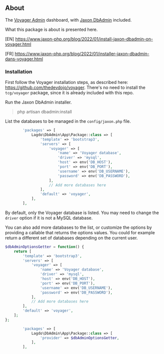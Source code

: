 ## About

The [Voyager Admin](https://voyager.devdojo.com/) dashboard, with [Jaxon DbAdmin](https://github.com/lagdo/jaxon-dbadmin) included.

What this package is about is presented here.

[EN] https://www.jaxon-php.org/blog/2022/01/install-jaxon-dbadmin-on-voyager.html

[FR] https://www.jaxon-php.org/blog/2022/01/installer-jaxon-dbadmin-dans-voyager.html

### Installation

First follow the Voyager installation steps, as described here: https://github.com/thedevdojo/voyager.
There's no need to install the `tcg/voyager` package, since it is already included with this repo.

Run the Jaxon DbAdmin installer.

> php artisan dbadmin:install

List the databases to be managed in the `config/jaxon.php` file.

```php
        'packages' => [
            Lagdo\DbAdmin\App\Package::class => [
                'template' => 'bootstrap3',
                'servers' => [
                    'voyager' => [
                        'name' => 'Voyager database',
                        'driver' => 'mysql',
                        'host' => env('DB_HOST'),
                        'port' => env('DB_PORT'),
                        'username' => env('DB_USERNAME'),
                        'password' => env('DB_PASSWORD'),
                    ],
                    // Add more databases here
                ],
                'default' => 'voyager',
            ],
        ],
```

By default, only the Voyager database is listed.
You may need to change the `driver` option if it is not a MySQL database.

You can also add more databases to the list, or customize the options by providing a callable that returns the options values.
You could for example return a different set of databases depending on the current user.

```php
$dbAdminOptionsGetter = function() {
    return [
        'template' => 'bootstrap3',
        'servers' => [
            'voyager' => [
                'name' => 'Voyager database',
                'driver' => 'mysql',
                'host' => env('DB_HOST'),
                'port' => env('DB_PORT'),
                'username' => env('DB_USERNAME'),
                'password' => env('DB_PASSWORD'),
            ],
            // Add more databases here
        ],
        'default' => 'voyager',
    ];
};
```

```php
        'packages' => [
            Lagdo\DbAdmin\App\Package::class => [
                'provider' => $dbAdminOptionsGetter,
            ],
        ],
```
